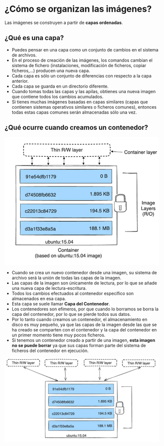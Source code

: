 # ¿Cómo se organizan las imágenes?

Las imágenes se construyen a partir de **capas ordenadas**. 

## ¿Qué es una capa?

* Puedes pensar en una capa como un conjunto de cambios en el sistema de archivos. 
* En el proceso de creación de las imágenes, los comandos cambian el sistema de fichero (instalaciones, modificación de ficheros, copiar ficheros,...) producen una nueva capa.
* Cada capa es sólo un conjunto de diferencias con respecto a la capa anterior.
* Cada capa se guarda en un directorio diferente.
* Cuando tomas todas las capas y las apilas, obtienes una nueva imagen que contiene todos los cambios acumulados.
* Si tienes muchas imágenes basadas en capas similares (capas que contienen sistemas operativos similares o ficheros comunes), entonces todas estas capas comunes serán almacenadas sólo una vez.

## ¿Qué ocurre cuando creamos un contenedor?

![ ](img/layers.png)

* Cuando se crea un nuevo contenedor desde una imagen, su sistema de archivo será la unión de todas las capas de la imagen. 
* Las capas de la imagen son únicamente de lectura, por lo que se añade una nueva capa de lectura-escritura. 
* Todos los cambios efectuados al contenedor específico son almacenados en esa capa.
* Esta capa se suele llamar **Capa del Contenedor**.
* Los contenedores son efímeros, por que cuando lo borramos se borra la capa del contenedor, por lo que se pierde todos sus datos.
* Por lo tanto cuando creamos un contenedor, el almacenamiento en disco es muy pequeño, ya que las capas de la imagen desde las que se ha creado se comparten con el contenedor y la capa del contenedor en un primer momento tiene muy pocos ficheros.
* Si tenemos un contenedor creado a partir de una imagen, **esta imagen no se puede borrar** ya que sus capas forman parte del sistema de ficheros del contenedor en ejecución.

![ ](img/layers2.png)

